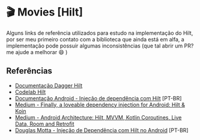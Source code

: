 # :clapper: Movies [Hilt] 

Alguns links de referência utilizados para estudo na implementação do Hilt, por ser meu primeiro contato com a biblioteca que ainda está em alfa, a implementação pode possuir algumas inconsistências (que tal abrir um PR? me ajude a melhorar :smile: )

## Referências

 - [Documentação Dagger Hilt](https://dagger.dev/hilt/)
 - [Codelab Hilt](https://codelabs.developers.google.com/codelabs/android-hilt/#2)
 - [Documentação Android - Injeção de dependência com Hilt](https://developer.android.com/training/dependency-injection/hilt-android?hl=pt-br) [PT-BR]
 - [Medium - Finally, a loveable dependency injection for Android: Hilt & Koin](https://medium.com/@genc.tasbasi/finally-a-loveable-dependency-injection-for-android-hilt-koin-6cdfc08a6401) 
- [Medium -  Android Architecture: Hilt, MVVM, Kotlin Coroutines, Live Data, Room and Retrofit](https://itnext.io/android-architecture-hilt-mvvm-kotlin-coroutines-live-data-room-and-retrofit-ft-8b746cab4a06)
- [Douglas Motta - Injeção de Dependência com Hilt no Android](Inje%C3%A7%C3%A3o%20de%20Depend%C3%AAncia%20com%20Hilt%20no%20Android%20%28Projeto%20News%20App%29) [PT-BR]
